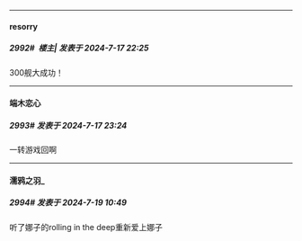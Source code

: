 ﻿
*****

####  resorry  
##### 2992#         楼主| 发表于 2024-7-17 22:25

300舰大成功！


*****

####  端木恋心  
##### 2993#       发表于 2024-7-17 23:24

一转游戏回啊


*****

####  濡鸦之羽_  
##### 2994#       发表于 2024-7-19 10:49

听了娜子的rolling in the deep重新爱上娜子

